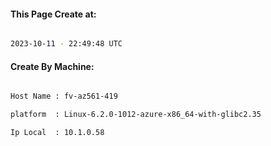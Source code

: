
   
#### This Page Create at:

```bash

2023-10-11 - 22:49:48 UTC

```

#### Create By Machine:

```bash

Host Name : fv-az561-419

platform  : Linux-6.2.0-1012-azure-x86_64-with-glibc2.35

Ip Local  : 10.1.0.58

```

